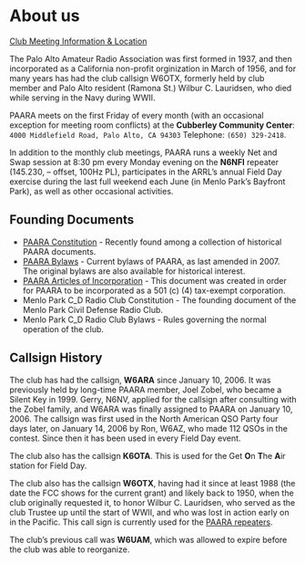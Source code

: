 # About us

[Club Meeting Information & Location](/meetings.md)

The Palo Alto Amateur Radio Association was first formed in 1937, and then incorporated as a California non-profit orginization in March of 1956, and for many years has had the club callsign W6OTX, formerly held by club member and Palo Alto resident (Ramona St.) Wilbur C. Lauridsen, who died while serving in the Navy during WWII.

PAARA meets on the first Friday of every month (with an occasional exception for meeting room conflicts) at the **Cubberley Community Center**: `4000 Middlefield Road, Palo Alto, CA 94303` Telephone: `(650) 329-2418`.

In addition to the monthly club meetings, PAARA runs a weekly Net and Swap session at 8:30 pm every Monday evening on the **N6NFI** repeater (145.230, – offset, 100Hz PL), participates in the ARRL’s annual Field Day exercise during the last full weekend each June (in Menlo Park’s Bayfront Park), as well as other occasional activities.

## Founding Documents
* [PAARA Constitution](/constitution.html) - Recently found among a collection of historical PAARA documents.
* [PAARA Bylaws](/bylaws.html) - Current bylaws of PAARA, as last amended in 2007. The original bylaws are also available for historical interest.
* [PAARA Articles of Incorporation](incorporation.html) - This document was created in order for PAARA to be incorporated as a 501 (c) (4) tax-exempt corporation.
* Menlo Park C_D Radio Club Constitution - The founding document of the Menlo Park Civil Defense Radio Club.
* Menlo Park C_D Radio Club Bylaws - Rules governing the normal operation of the club.

## Callsign History

The club has had the callsign, **W6ARA** since January 10, 2006. It
was previously held by long-time PAARA member, Joel Zobel, who became
a Silent Key in 1999.  Gerry, N6NV, applied for the callsign after
consulting with the Zobel family, and W6ARA was finally assigned to
PAARA on January 10, 2006.  The callsign was first used in the North
American QSO Party four days later, on January 14, 2006 by Ron, W6AZ,
who made 112 QSOs in the contest.  Since then it has been used in
every Field Day event.

The club also has the callsign **K6OTA**.  This is used for the Get
**O**n **T**he **A**ir station for Field Day.

The club also has the callsign **W6OTX**, having had it since at least
1988 (the date the FCC shows for the current grant) and likely back to
1950, when the club originally requested it, to honor Wilbur
C. Lauridsen, who served as the club Trustee up until the start of
WWⅡ, and who was lost in action early on in the Pacific.  This call
sign is currently used for the [PAARA
repeaters](/pages/dmr-and-fm-repeaters.html).

The club’s previous call was **W6UAM**, which was allowed to expire
before the club was able to reorganize.
